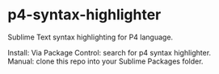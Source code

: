 # p4-syntax-highlighter
Sublime Text syntax highlighting for P4 language.

Install:
Via Package Control: search for p4 syntax highlighter.  
Manual: clone this repo into your Sublime Packages folder.
